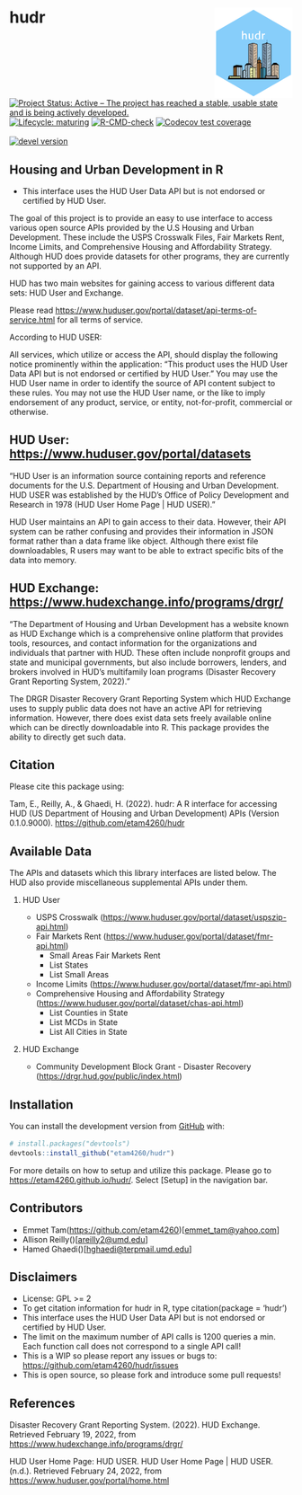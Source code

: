 
<!-- README.md is generated from README.Rmd. Please edit that file -->

# hudr <img src='man/figures/logo.png' align="right" width="139"/>

<!-- badges: start -->

[![Project Status: Active – The project has reached a stable, usable
state and is being actively
developed.](https://www.repostatus.org/badges/latest/active.svg)](https://www.repostatus.org/#active)
[![Lifecycle:
maturing](https://img.shields.io/badge/lifecycle-maturing-blue.svg)](https://www.tidyverse.org/lifecycle/#maturing)
[![R-CMD-check](https://github.com/etam4260/hudr/workflows/R-CMD-check/badge.svg)](https://github.com/etam4260/hudr/actions)
[![Codecov test
coverage](https://codecov.io/gh/etam4260/hudr/branch/main/graph/badge.svg)](https://codecov.io/gh/etam4260/hudr?branch=main)
<br/> <br/> [![devel
version](https://img.shields.io/badge/devel%20version-0.1.0.9000-yellow)]()

<!-- badges: end -->

## Housing and Urban Development in R

-   This interface uses the HUD User Data API but is not endorsed or
    certified by HUD User.

The goal of this project is to provide an easy to use interface to
access various open source APIs provided by the U.S Housing and Urban
Development. These include the USPS Crosswalk Files, Fair Markets Rent,
Income Limits, and Comprehensive Housing and Affordability Strategy.
Although HUD does provide datasets for other programs, they are
currently not supported by an API.

HUD has two main websites for gaining access to various different data
sets: HUD User and Exchange.

Please read
<https://www.huduser.gov/portal/dataset/api-terms-of-service.html> for
all terms of service.

According to HUD USER:

All services, which utilize or access the API, should display the
following notice prominently within the application: “This product uses
the HUD User Data API but is not endorsed or certified by HUD User.” You
may use the HUD User name in order to identify the source of API content
subject to these rules. You may not use the HUD User name, or the like
to imply endorsement of any product, service, or entity, not-for-profit,
commercial or otherwise.

## HUD User: <https://www.huduser.gov/portal/datasets>

“HUD User is an information source containing reports and reference
documents for the U.S. Department of Housing and Urban Development. HUD
USER was established by the HUD’s Office of Policy Development and
Research in 1978 (HUD User Home Page \| HUD USER).”

HUD User maintains an API to gain access to their data. However, their
API system can be rather confusing and provides their information in
JSON format rather than a data frame like object. Although there exist
file downloadables, R users may want to be able to extract specific bits
of the data into memory.

## HUD Exchange: <https://www.hudexchange.info/programs/drgr/>

“The Department of Housing and Urban Development has a website known as
HUD Exchange which is a comprehensive online platform that provides
tools, resources, and contact information for the organizations and
individuals that partner with HUD. These often include nonprofit groups
and state and municipal governments, but also include borrowers,
lenders, and brokers involved in HUD’s multifamily loan programs
(Disaster Recovery Grant Reporting System, 2022).”

The DRGR Disaster Recovery Grant Reporting System which HUD Exchange
uses to supply public data does not have an active API for retrieving
information. However, there does exist data sets freely available online
which can be directly downloadable into R. This package provides the
ability to directly get such data.

## Citation

Please cite this package using:

Tam, E., Reilly, A., & Ghaedi, H. (2022). hudr: A R interface for
accessing HUD (US Department of Housing and Urban Development) APIs
(Version 0.1.0.9000). <https://github.com/etam4260/hudr>

## Available Data

The APIs and datasets which this library interfaces are listed below.
The HUD also provide miscellaneous supplemental APIs under them.

1)  HUD User

    -   USPS Crosswalk
        (<https://www.huduser.gov/portal/dataset/uspszip-api.html>)
    -   Fair Markets Rent
        (<https://www.huduser.gov/portal/dataset/fmr-api.html>)
        -   Small Areas Fair Markets Rent
        -   List States
        -   List Small Areas
    -   Income Limits
        (<https://www.huduser.gov/portal/dataset/fmr-api.html>)
    -   Comprehensive Housing and Affordability Strategy
        (<https://www.huduser.gov/portal/dataset/chas-api.html>)
        -   List Counties in State
        -   List MCDs in State
        -   List All Cities in State

2)  HUD Exchange

    -   Community Development Block Grant - Disaster Recovery
        (<https://drgr.hud.gov/public/index.html>)

## Installation

You can install the development version from
[GitHub](https://github.com/) with:

``` r
# install.packages("devtools")
devtools::install_github("etam4260/hudr")
```

For more details on how to setup and utilize this package. Please go to
<https://etam4260.github.io/hudr/>. Select \[Setup\] in the navigation
bar.

## Contributors

-   Emmet Tam(<https://github.com/etam4260>)\[<emmet_tam@yahoo.com>\]
-   Allison Reilly()\[<areilly2@umd.edu>\]
-   Hamed Ghaedi()\[<hghaedi@terpmail.umd.edu>\]

## Disclaimers

-   License: GPL \>= 2
-   To get citation information for hudr in R, type citation(package =
    ‘hudr’)
-   This interface uses the HUD User Data API but is not endorsed or
    certified by HUD User.
-   The limit on the maximum number of API calls is 1200 queries a min.
    Each function call does not correspond to a single API call!
-   This is a WIP so please report any issues or bugs to:
    <https://github.com/etam4260/hudr/issues>
-   This is open source, so please fork and introduce some pull
    requests!

## References

Disaster Recovery Grant Reporting System. (2022). HUD Exchange.
Retrieved February 19, 2022, from
<https://www.hudexchange.info/programs/drgr/>

HUD User Home Page: HUD USER. HUD User Home Page \| HUD USER. (n.d.).
Retrieved February 24, 2022, from
<https://www.huduser.gov/portal/home.html>
